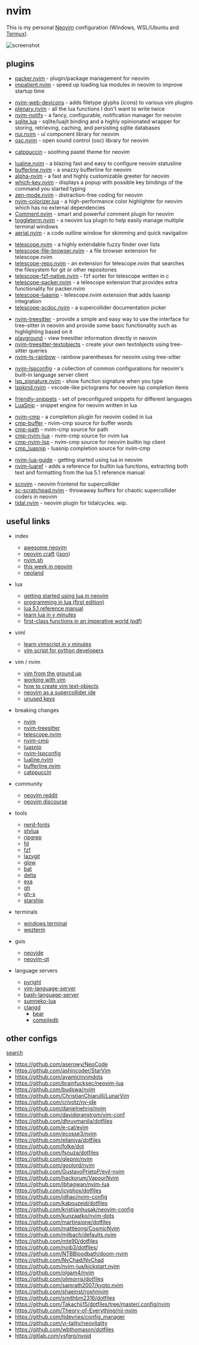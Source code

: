 # nvim

This is my personal [Neovim](https://neovim.io/) configuration (Windows, WSL/Ubuntu and [Termux](https://termux.com/)).

![screenshot](/assets/nvim.png)

## plugins

- [packer.nvim](https://github.com/wbthomason/packer.nvim) - plugin/package management for neovim
- [impatient.nvim](https://github.com/lewis6991/impatient.nvim) - speed up loading lua modules in neovim to improve startup time
<!-- break -->
- [nvim-web-devicons](https://github.com/kyazdani42/nvim-web-devicons) - adds filetype glyphs (icons) to various vim plugins
- [plenary.nvim](https://github.com/nvim-lua/plenary.nvim) - all the lua functions I don't want to write twice
- [nvim-notify](https://github.com/rcarriga/nvim-notify) - a fancy, configurable, notification manager for neovim
- [sqlite.lua](https://github.com/tami5/sqlite.lua) - sqlite/luajit binding and a highly opinionated wrapper for storing, retrieving, caching, and persisting sqlite databases
- [nui.nvim](https://github.com/MunifTanjim/nui.nvim) - ui component library for neovim
- [osc.nvim](https://github.com/davidgranstrom/osc.nvim) - open sound control (osc) library for neovim
<!-- break -->
- [catppuccin](https://github.com/catppuccin/nvim) - soothing pastel theme for neovim
<!-- break -->
- [lualine.nvim](https://github.com/nvim-lualine/lualine.nvim) - a blazing fast and easy to configure neovim statusline
- [bufferline.nvim](https://github.com/akinsho/bufferline.nvim) - a snazzy bufferline for neovim
- [alpha-nvim](https://github.com/goolord/alpha-nvim) - a fast and highly customizable greeter for neovim
- [which-key.nvim](https://github.com/folke/which-key.nvim) - displays a popup with possible key bindings of the command you started typing
- [zen-mode.nvim](https://github.com/folke/zen-mode.nvim) - distraction-free coding for neovim
- [nvim-colorizer.lua](https://github.com/norcalli/nvim-colorizer.lua) - a high-performance color highlighter for neovim which has no external dependencies
- [Comment.nvim](https://github.com/numToStr/Comment.nvim) - smart and powerful comment plugin for neovim
- [toggleterm.nvim](https://github.com/akinsho/toggleterm.nvim) - a neovim lua plugin to help easily manage multiple terminal windows
- [aerial.nvim](https://github.com/stevearc/aerial.nvim/) - a code outline window for skimming and quick navigation
<!-- break -->
- [telescope.nvim](https://github.com/nvim-telescope/telescope.nvim) - a highly extendable fuzzy finder over lists
- [telescope-file-browser.nvim](https://github.com/nvim-telescope/telescope-file-browser.nvim) - a file browser extension for telescope.nvim
- [telescope-repo.nvim](https://github.com/cljoly/telescope-repo.nvim) - an extension for telescope.nvim that searches the filesystem for git or other repositories
- [telescope-fzf-native.nvim](https://github.com/nvim-telescope/telescope-fzf-native.nvim) - fzf sorter for telescope written in c
- [telescope-packer.nvim](https://github.com/nvim-telescope/telescope-packer.nvim) - a telescope extension that provides extra functionality for packer.nvim
- [telescope-luasnip](https://github.com/benfowler/telescope-luasnip.nvim) - telescope.nvim extension that adds luasnip integration
- [telescope-scdoc.nvim](https://github.com/davidgranstrom/telescope-scdoc.nvim) - a supercollider documentation picker
<!-- break -->
- [nvim-treesitter](https://github.com/nvim-treesitter/nvim-treesitter) - provide a simple and easy way to use the interface for tree-sitter in neovim and provide some basic functionality such as highlighting based on it
- [playground](https://github.com/nvim-treesitter/playground) - view treesitter information directly in neovim
- [nvim-treesitter-textobjects](https://github.com/nvim-treesitter/nvim-treesitter-textobjects) - create your own textobjects using tree-sitter queries
- [nvim-ts-rainbow](https://github.com/p00f/nvim-ts-rainbow) - rainbow parentheses for neovim using tree-sitter
<!-- break -->
- [nvim-lspconfig](https://github.com/neovim/nvim-lspconfig) - a collection of common configurations for neovim's built-in language server client
- [lsp_signature.nvim](https://github.com/ray-x/lsp_signature.nvim) - show function signature when you type
- [lspkind.nvim](https://github.com/onsails/lspkind.nvim) - vscode-like pictograms for neovim lsp completion items
<!-- break -->
- [friendly-snippets](https://github.com/rafamadriz/friendly-snippets) - set of preconfigured snippets for different languages
- [LuaSnip](https://github.com/L3MON4D3/LuaSnip) - snippet engine for neovim written in lua
<!-- break -->
- [nvim-cmp](https://github.com/hrsh7th/nvim-cmp) - a completion plugin for neovim coded in lua
- [cmp-buffer](https://github.com/hrsh7th/cmp-buffer) - nvim-cmp source for buffer words
- [cmp-path](https://github.com/hrsh7th/cmp-path) - nvim-cmp source for path
- [cmp-nvim-lua](https://github.com/hrsh7th/cmp-nvim-lua) - nvim-cmp source for nvim lua
- [cmp-nvim-lsp](https://github.com/hrsh7th/cmp-nvim-lsp) - nvim-cmp source for neovim builtin lsp client
- [cmp_luasnip](https://github.com/saadparwaiz1/cmp_luasnip) - luasnip completion source for nvim-cmp
<!-- break -->
- [nvim-lua-guide](https://github.com/nanotee/nvim-lua-guide) - getting started using lua in neovim
- [nvim-luaref](https://github.com/milisims/nvim-luaref) - adds a reference for builtin lua functions, extracting both text and formatting from the lua 5.1 reference manual
<!-- break -->
- [scnvim](https://github.com/davidgranstrom/scnvim) - neovim frontend for supercollider
- [sc-scratchpad.nvim](https://github.com/madskjeldgaard/sc-scratchpad.nvim) - throwaway buffers for chaotic supercollider coders in neovim
- [tidal.nvim](https://github.com/dtr2300/tidal.nvim) - neovim plugin for tidalcycles. wip.

## useful links

- index
    - [awesome neovim](https://github.com/rockerBOO/awesome-neovim)
    - [neovim craft](https://neovimcraft.com/) ([json](https://github.com/neurosnap/neovimcraft/blob/main/src/lib/resources.json))
    - [nvim.sh](https://github.com/neurosnap/nvim.sh)
    - [this week in neovim](https://this-week-in-neovim.org/)
    - [neoland](https://neoland.dev/)
- lua
    - [getting started using lua in neovim](https://github.com/nanotee/nvim-lua-guide)
    - [programming in lua (first edition)](https://www.lua.org/pil/contents.html)
    - [lua 5.1 reference manual](https://www.lua.org/manual/5.1/manual.html)
    - [learn lua in y minutes](https://learnxinyminutes.com/docs/lua/)
    - [first-class functions in an imperative world (pdf)](https://www.lua.org/doc/jucs17.pdf)
- viml
    - [learn vimscript in y minutes](https://learnxinyminutes.com/docs/vimscript/)
    - [vim script for python developers](https://gist.github.com/yegappan/16d964a37ead0979b05e655aa036cad0)
- vim / nvim
    - [vim from the ground up](https://thevaluable.dev/vim-commands-beginner/)
    - [working with vim](https://mkaz.blog/working-with-vim/)
    - [how to create vim text-objects](https://thevaluable.dev/vim-create-text-objects/)
    - [neovim as a supercollider ide](https://madskjeldgaard.dk/posts/neovim-as-sc-ide/)
    - [unused keys](https://vim.fandom.com/wiki/Unused_keys)
- breaking changes
    - [nvim](https://github.com/neovim/neovim/issues/14090)
    - [nvim-treesitter](https://github.com/nvim-treesitter/nvim-treesitter/issues/2293)
    - [telescope.nvim](https://github.com/nvim-telescope/telescope.nvim/issues/1470)
    - [nvim-cmp](https://github.com/hrsh7th/nvim-cmp/issues/231)
    - [luasnip](https://github.com/L3MON4D3/LuaSnip/issues/81)
    - [nvim-lspconfig](https://github.com/neovim/nvim-lspconfig/issues/1075)
    - [lualine.nvim](https://github.com/nvim-lualine/lualine.nvim/issues/648)
    - [bufferline.nvim](https://github.com/akinsho/bufferline.nvim/issues/387)
    - [catppuccin](https://github.com/catppuccin/nvim/issues/260)
- community
    - [neovim reddit](https://www.reddit.com/r/neovim/)
    - [neovim discourse](https://neovim.discourse.group/)
- tools
    - [nerd-fonts](https://github.com/ryanoasis/nerd-fonts)
    - [stylua](https://github.com/JohnnyMorganz/StyLua)
    - [ripgrep](https://github.com/BurntSushi/ripgrep)
    - [fd](https://github.com/sharkdp/fd)
    - [fzf](https://github.com/junegunn/fzf)
    - [lazygit](https://github.com/jesseduffield/lazygit)
    - [glow](https://github.com/charmbracelet/glow)
    - [bat](https://github.com/sharkdp/bat)
    - [delta](https://github.com/dandavison/delta)
    - [exa](https://github.com/ogham/exa)
    - [gh](https://github.com/cli/cli)
    - [gh-s](https://github.com/gennaro-tedesco/gh-s)
    - [starship](https://github.com/starship/starship)
- terminals
    - [windows terminal](https://docs.microsoft.com/en-us/windows/terminal/)
    - [wezterm](https://github.com/wez/wezterm)
- guis
    - [neovide](https://github.com/neovide/neovide)
    - [neovim-qt](https://github.com/equalsraf/neovim-qt)

- language servers
    - [pyright](https://github.com/microsoft/pyright)
    - [vim-language-server](https://github.com/iamcco/vim-language-server)
    - [bash-language-server](https://github.com/bash-lsp/bash-language-server)
    - [sumneko-lua](https://github.com/sumneko/lua-language-server)
    - [clangd](https://clangd.llvm.org/)
        - [bear](https://github.com/rizsotto/Bear)
        - [compiledb](https://pypi.org/project/compiledb/)

## other configs

[search](https://github.com/search?l=&o=desc&q=vim+language%3ALua&s=indexed&type=Code)

- https://github.com/aserowy/NeoCode
- https://github.com/ashincoder/StarVim
- https://github.com/ayamir/nvimdots
- https://github.com/brainfucksec/neovim-lua
- https://github.com/budswa/nvim
- https://github.com/ChristianChiarulli/LunarVim
- https://github.com/crivotz/nv-ide
- https://github.com/danielnehrig/nvim
- https://github.com/davidgranstrom/vim-conf
- https://github.com/dhruvmanila/dotfiles
- https://github.com/e-cal/evim
- https://github.com/ecosse3/nvim
- https://github.com/elianiva/dotfiles
- https://github.com/folke/dot
- https://github.com/fsouza/dotfiles
- https://github.com/glepnir/nvim
- https://github.com/goolord/nvim
- https://github.com/GustavoPrietoP/evil-nvim
- https://github.com/hackorum/VapourNvim
- https://github.com/ibhagwan/nvim-lua
- https://github.com/icyphox/dotfiles
- https://github.com/jdhao/nvim-config
- https://github.com/kabouzeid/dotfiles
- https://github.com/kristijanhusak/neovim-config
- https://github.com/kunzaatko/nvim-dots
- https://github.com/martinsione/dotfiles
- https://github.com/mattleong/CosmicNvim
- https://github.com/mjlbach/defaults.nvim
- https://github.com/mte90/dotfiles
- https://github.com/noib3/dotfiles/
- https://github.com/NTBBloodbath/doom-nvim
- https://github.com/NvChad/NvChad
- https://github.com/nvim-lua/kickstart.nvim
- https://github.com/olgam4/nvim
- https://github.com/olimorris/dotfiles
- https://github.com/samrath2007/kyoto.nvim
- https://github.com/shaeinst/roshnivim
- https://github.com/smithbm2316/dotfiles
- https://github.com/Takachii15/dotfiles/tree/master/.config/nvim
- https://github.com/Theory-of-Everything/nii-nvim
- https://github.com/tjdevries/config_manager
- https://github.com/vi-tality/neovitality
- https://github.com/wbthomason/dotfiles
- https://gitlab.com/ysfgrg/nvoid 
